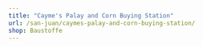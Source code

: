```yaml
---
title: "Cayme's Palay and Corn Buying Station"
url: /san-juan/caymes-palay-and-corn-buying-station/
shop: Baustoffe
---
```

